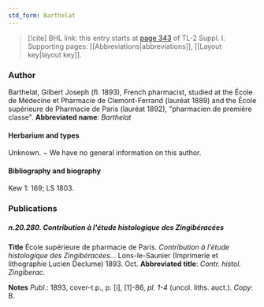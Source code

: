 ```yaml
---
std_form: Barthelat
---
```


> [!cite] BHL link: this entry starts at [page 343](https://www.biodiversitylibrary.org/page/33265070) of TL-2 Suppl. I.
> Supporting pages: [[Abbreviations|abbreviations]], [[Layout key|layout key]].

### Author

Barthelat, Gilbert Joseph (fl. 1893), French pharmacist, studied at the École de Médecine et Pharmacie de Clemont-Ferrand (lauréat 1889) and the École supérieure de Pharmacie de Paris (lauréat 1892), "pharmacien de première classe". 
**Abbreviated name**: *Barthelat*

#### Herbarium and types

Unknown. − We have no general information on this author.

#### Bibliography and biography

Kew 1: 169; LS 1803.

### Publications

##### n.20.280. Contribution à l'étude histologique des Zingibéracées

**Title**
École supérieure de pharmacie de Paris. *Contribution à l'étude histologique des Zingibéracées*... Lons-le-Saunier (Imprimerie et lithographie Lucien Declume) 1893. Oct.
**Abbreviated title**: *Contr. histol. Zingiberac.*

**Notes**
*Publ*.: 1893, cover-t.p., p. \[i\], \[1\]-86, *pl. 1-4* (uncol. liths. auct.). *Copy*: B.

